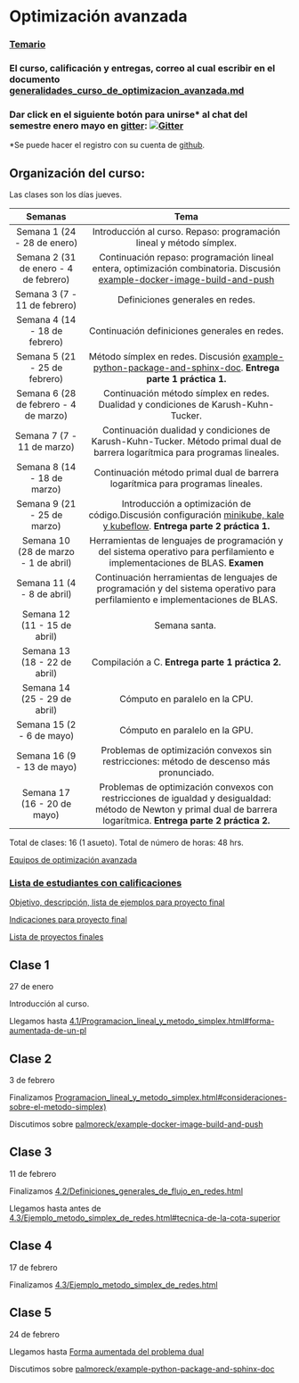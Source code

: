 # Optimización avanzada

### [Temario](https://drive.google.com/file/d/17ydFChBFxxAOzsIPwUu90KR01zRXdCNZ/view?usp=sharing)

### El curso, calificación y entregas, correo al cual escribir en el documento [generalidades_curso_de_optimizacion_avanzada.md](generalidades_curso_de_optimizacion_avanzada.md)

### Dar click en el siguiente botón para unirse\* al chat del semestre enero mayo en [gitter](https://gitter.im/): [![Gitter](https://badges.gitter.im/optimizacion-2-2022/community.svg)](https://gitter.im/optimizacion-2-2022/community?utm_source=badge&utm_medium=badge&utm_campaign=pr-badge)

\*Se puede hacer el registro con su cuenta de [github](https://github.com/).

## Organización del curso:

Las clases son los días jueves. 

| Semanas   | Tema                                                              |
| :--------:|:-----------------------------------------------------------------:|
| Semana 1 (24 - 28 de enero) | Introducción al curso. Repaso: programación lineal y método símplex.|
| Semana 2 (31 de enero - 4 de febrero) | Continuación repaso: programación lineal entera, optimización combinatoria. Discusión [example-docker-image-build-and-push](https://github.com/palmoreck/example-docker-image-build-and-push)|
| Semana 3 (7 - 11 de febrero) | Definiciones generales en redes.|
| Semana 4 (14 - 18 de febrero) | Continuación definiciones generales en redes.|
| Semana 5 (21 - 25 de febrero) |  Método símplex en redes. Discusión [example-python-package-and-sphinx-doc](https://github.com/palmoreck/example-python-package-and-sphinx-doc). **Entrega parte 1 práctica 1.**|
| Semana 6 (28 de febrero - 4 de marzo) | Continuación método símplex en redes. Dualidad y condiciones de Karush-Kuhn-Tucker.|
| Semana 7 (7 - 11 de marzo)| Continuación dualidad y condiciones de Karush-Kuhn-Tucker. Método primal dual de barrera logarítmica para programas lineales.|
| Semana 8 (14 - 18 de marzo) | Continuación método primal dual de barrera logarítmica para programas lineales.|
| Semana 9 (21 - 25 de marzo)  |Introducción a optimización de código.Discusión configuración [minikube, kale y kubeflow](https://www.youtube.com/watch?v=xL91E3FBgAg). **Entrega parte 2 práctica 1.** |
| Semana 10 (28 de marzo - 1 de abril)|  Herramientas de lenguajes de programación y del sistema operativo para perfilamiento e implementaciones de BLAS. **Examen**|
| Semana 11 (4 - 8 de abril) | Continuación herramientas de lenguajes de programación y del sistema operativo para perfilamiento e implementaciones de BLAS.|
| Semana 12 (11 - 15 de abril) | Semana santa. |
| Semana 13 (18 - 22 de abril) | Compilación a C. **Entrega parte 1 práctica 2.**|
| Semana 14 (25 - 29 de abril) | Cómputo en paralelo en la CPU.|
| Semana 15 (2 - 6 de mayo) | Cómputo en paralelo en la GPU.|
| Semana 16 (9 - 13 de mayo) | Problemas de optimización convexos sin restricciones: método de descenso más pronunciado.|
| Semana 17 (16 - 20 de mayo) | Problemas de optimización convexos con restricciones de igualdad y desigualdad: método de Newton y primal dual de barrera logarítmica. **Entrega parte 2 práctica 2.**|


Total de clases: 16 (1 asueto). Total de número de horas: 48 hrs.


[Equipos de optimización avanzada]()

### [Lista de estudiantes con calificaciones]()

[Objetivo, descripción, lista de ejemplos para proyecto final](proyecto_final)

[Indicaciones para proyecto final](proyecto_final/indicaciones)

[Lista de proyectos finales](proyecto_final/proyectos)


## Clase 1

27 de enero

Introducción al curso.

Llegamos hasta [4.1/Programacion_lineal_y_metodo_simplex.html#forma-aumentada-de-un-pl](https://itam-ds.github.io/analisis-numerico-computo-cientifico/4.optimizacion_en_redes_y_prog_lineal/4.1/Programacion_lineal_y_metodo_simplex.html#forma-aumentada-de-un-pl)


## Clase 2

3 de febrero

Finalizamos [Programacion_lineal_y_metodo_simplex.html#consideraciones-sobre-el-metodo-simplex)](https://itam-ds.github.io/analisis-numerico-computo-cientifico/4.optimizacion_en_redes_y_prog_lineal/4.1/Programacion_lineal_y_metodo_simplex.html#consideraciones-sobre-el-metodo-simplex)

Discutimos sobre [palmoreck/example-docker-image-build-and-push](https://github.com/palmoreck/example-docker-image-build-and-push)

## Clase 3

11 de febrero

Finalizamos [4.2/Definiciones_generales_de_flujo_en_redes.html](https://itam-ds.github.io/analisis-numerico-computo-cientifico/4.optimizacion_en_redes_y_prog_lineal/4.2/Definiciones_generales_de_flujo_en_redes.html)

Llegamos hasta antes de [4.3/Ejemplo_metodo_simplex_de_redes.html#tecnica-de-la-cota-superior](https://itam-ds.github.io/analisis-numerico-computo-cientifico/4.optimizacion_en_redes_y_prog_lineal/4.3/Ejemplo_metodo_simplex_de_redes.html#tecnica-de-la-cota-superior)

## Clase 4

17 de febrero

Finalizamos [4.3/Ejemplo_metodo_simplex_de_redes.html](https://itam-ds.github.io/analisis-numerico-computo-cientifico/4.optimizacion_en_redes_y_prog_lineal/4.3/Ejemplo_metodo_simplex_de_redes.html)

## Clase 5

24 de febrero

Llegamos hasta [Forma aumentada del problema dual](https://itam-ds.github.io/analisis-numerico-computo-cientifico/4.optimizacion_en_redes_y_prog_lineal/4.4/Dualidad_lema_de_Farkas_condiciones_KKT_de_optimalidad.html#forma-aumentada-del-problema-dual)

Discutimos sobre [palmoreck/example-python-package-and-sphinx-doc](https://github.com/palmoreck/example-python-package-and-sphinx-doc)
